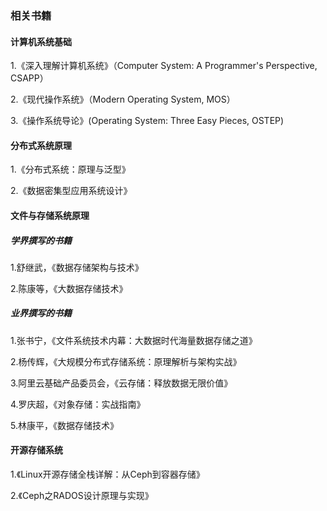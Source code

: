 ### 相关书籍

#### 计算机系统基础

1.《深入理解计算机系统》（Computer System: A Programmer's Perspective, CSAPP）

2.《现代操作系统》（Modern Operating System, MOS）

3.《操作系统导论》(Operating System: Three Easy Pieces, OSTEP)

#### 分布式系统原理

1.《分布式系统：原理与泛型》

2.《数据密集型应用系统设计》

#### 文件与存储系统原理

##### 学界撰写的书籍

1.舒继武，《数据存储架构与技术》

2.陈康等，《大数据存储技术》

##### 业界撰写的书籍

1.张书宁，《文件系统技术内幕：大数据时代海量数据存储之道》

2.杨传辉，《大规模分布式存储系统：原理解析与架构实战》

3.阿里云基础产品委员会，《云存储：释放数据无限价值》

4.罗庆超，《对象存储：实战指南》

5.林康平，《数据存储技术》

#### 开源存储系统

1.《Linux开源存储全栈详解：从Ceph到容器存储》

2.《Ceph之RADOS设计原理与实现》
